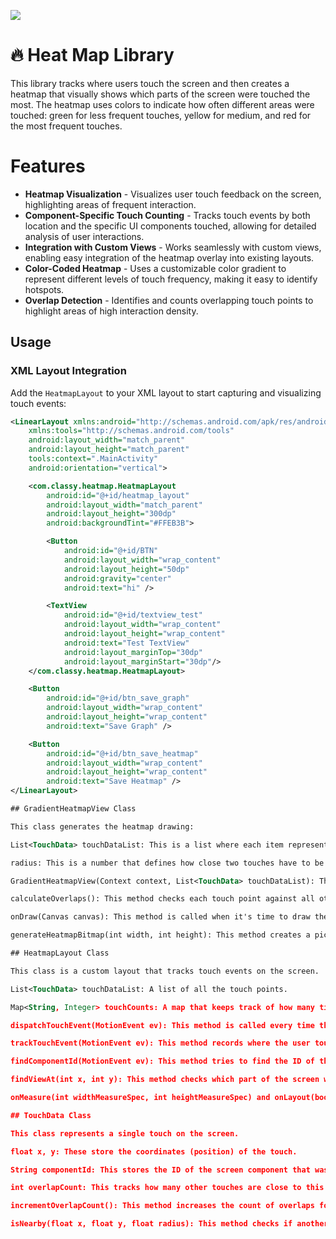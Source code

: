 [![](https://jitpack.io/v/MaayanShiran/HeatMap_v6.svg)](https://jitpack.io/#MaayanShiran/HeatMap_v6)

# 🔥 Heat Map Library 

This library tracks where users touch the screen and then creates a heatmap that visually shows which parts of the screen were touched the most. The heatmap uses colors to indicate how often different areas were touched: green for less frequent touches, yellow for medium, and red for the most frequent touches.

# Features
* **Heatmap Visualization** - Visualizes user touch feedback on the screen, highlighting areas of frequent interaction.
* **Component-Specific Touch Counting** - Tracks touch events by both location and the specific UI components touched, allowing for detailed analysis of user interactions.
* **Integration with Custom Views** - Works seamlessly with custom views, enabling easy integration of the heatmap overlay into existing layouts.
* **Color-Coded Heatmap** - Uses a customizable color gradient to represent different levels of touch frequency, making it easy to identify hotspots.
* **Overlap Detection** - Identifies and counts overlapping touch points to highlight areas of high interaction density.

## Usage

### XML Layout Integration

Add the `HeatmapLayout` to your XML layout to start capturing and visualizing touch events:

```xml
<LinearLayout xmlns:android="http://schemas.android.com/apk/res/android"
    xmlns:tools="http://schemas.android.com/tools"
    android:layout_width="match_parent"
    android:layout_height="match_parent"
    tools:context=".MainActivity"
    android:orientation="vertical">

    <com.classy.heatmap.HeatmapLayout
        android:id="@+id/heatmap_layout"
        android:layout_width="match_parent"
        android:layout_height="300dp"
        android:backgroundTint="#FFEB3B">

        <Button
            android:id="@+id/BTN"
            android:layout_width="wrap_content"
            android:layout_height="50dp"
            android:gravity="center"
            android:text="hi" />

        <TextView
            android:id="@+id/textview_test"
            android:layout_width="wrap_content"
            android:layout_height="wrap_content"
            android:text="Test TextView"
            android:layout_marginTop="30dp"
            android:layout_marginStart="30dp"/>
    </com.classy.heatmap.HeatmapLayout>

    <Button
        android:id="@+id/btn_save_graph"
        android:layout_width="wrap_content"
        android:layout_height="wrap_content"
        android:text="Save Graph" />

    <Button
        android:id="@+id/btn_save_heatmap"
        android:layout_width="wrap_content"
        android:layout_height="wrap_content"
        android:text="Save Heatmap" />
</LinearLayout>

## GradientHeatmapView Class

This class generates the heatmap drawing:

List<TouchData> touchDataList: This is a list where each item represents a touch event (where someone touched the screen).

radius: This is a number that defines how close two touches have to be to be considered "overlapping."

GradientHeatmapView(Context context, List<TouchData> touchDataList): This is a constructor. It sets up the view with the list of touch data and then calculates overlaps (where touches are close together).

calculateOverlaps(): This method checks each touch point against all other touch points to see if they are within a certain distance (the radius). If they are, it counts them as overlapping.

onDraw(Canvas canvas): This method is called when it's time to draw the heatmap on the screen. It generates a bitmap (a kind of image) and draws it.

generateHeatmapBitmap(int width, int height): This method creates a picture (bitmap) that represents the heatmap. It uses colors (green, yellow, red) to show how many times different areas of the screen were touched. Green areas were touched less, red areas were touched more.

## HeatmapLayout Class

This class is a custom layout that tracks touch events on the screen.

List<TouchData> touchDataList: A list of all the touch points.

Map<String, Integer> touchCounts: A map that keeps track of how many times each part of the screen was touched.

dispatchTouchEvent(MotionEvent ev): This method is called every time the user touches the screen. It calls trackTouchEvent to record the touch.

trackTouchEvent(MotionEvent ev): This method records where the user touched the screen. It also figures out which part of the screen was touched and updates the count for that part.

findComponentId(MotionEvent ev): This method tries to find the ID of the screen component that was touched (like a button or an image). If it can't find one, it labels the touch as happening in the "Background."

findViewAt(int x, int y): This method checks which part of the screen was touched by looking at the coordinates (x, y) of the touch.

onMeasure(int widthMeasureSpec, int heightMeasureSpec) and onLayout(boolean changed, int l, int t, int r, int b): These methods handle measuring and laying out the child views (like buttons, images, etc.) within this custom layout.

## TouchData Class

This class represents a single touch on the screen.

float x, y: These store the coordinates (position) of the touch.

String componentId: This stores the ID of the screen component that was touched.

int overlapCount: This tracks how many other touches are close to this one.

incrementOverlapCount(): This method increases the count of overlaps for this touch.

isNearby(float x, float y, float radius): This method checks if another touch is close enough (within the radius) to be considered overlapping.
